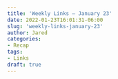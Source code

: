 ```yaml
---
title: 'Weekly Links – January 23'
date: 2022-01-23T16:01:31-06:00
slug: 'weekly-links-january-23'
author: Jared
categories:
- Recap
tags:
- Links
draft: true
---
```


